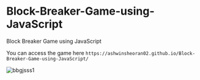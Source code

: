 # Block-Breaker-Game-using-JavaScript
Block Breaker Game using JavaScript

You can access the game here 
``` https://ashwinsheoran02.github.io/Block-Breaker-Game-using-JavaScript/ ```

![bbgjsss1](https://user-images.githubusercontent.com/88393756/180622121-75ce0226-627b-4341-86e9-106622012176.jpg)

